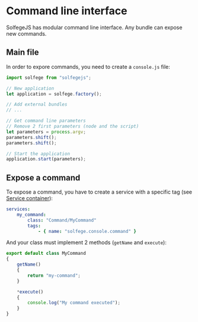 Command line interface
======================

SolfegeJS has modular command line interface.
Any bundle can expose new commands.


Main file
---------

In order to expore commands, you need to create a `console.js` file:

```javascript
import solfege from "solfegejs";

// New application
let application = solfege.factory();

// Add external bundles
// ...

// Get command line parameters
// Remove 2 first parameters (node and the script)
let parameters = process.argv;
parameters.shift();
parameters.shift();

// Start the application
application.start(parameters);
```

Expose a command
----------------

To expose a command, you have to create a service with a specific tag (see [Service container](service-container.md)):

```yaml
services:
    my_command:
        class: "Command/MyCommand"
        tags:
            - { name: "solfege.console.command" }
```

And your class must implement 2 methods (`getName` and `execute`):

```javascript
export default class MyCommand
{
    getName()
    {
        return "my-command";
    }

    *execute()
    {
        console.log("My command executed");
    }
}
```
